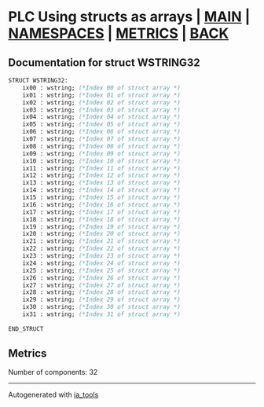 # PLC Using structs as arrays | [MAIN] | [NAMESPACES] | [METRICS] | [BACK]  

## Documentation for struct WSTRING32  

```pascal
STRUCT WSTRING32:
    ix00 : wstring; (*Index 00 of struct array *)
    ix01 : wstring; (*Index 01 of struct array *)
    ix02 : wstring; (*Index 02 of struct array *)
    ix03 : wstring; (*Index 03 of struct array *)
    ix04 : wstring; (*Index 04 of struct array *)
    ix05 : wstring; (*Index 05 of struct array *)
    ix06 : wstring; (*Index 06 of struct array *)
    ix07 : wstring; (*Index 07 of struct array *)
    ix08 : wstring; (*Index 08 of struct array *)
    ix09 : wstring; (*Index 09 of struct array *)
    ix10 : wstring; (*Index 10 of struct array *)
    ix11 : wstring; (*Index 11 of struct array *)
    ix12 : wstring; (*Index 12 of struct array *)
    ix13 : wstring; (*Index 13 of struct array *)
    ix14 : wstring; (*Index 14 of struct array *)
    ix15 : wstring; (*Index 15 of struct array *)
    ix16 : wstring; (*Index 16 of struct array *)
    ix17 : wstring; (*Index 17 of struct array *)
    ix18 : wstring; (*Index 18 of struct array *)
    ix19 : wstring; (*Index 19 of struct array *)
    ix20 : wstring; (*Index 20 of struct array *)
    ix21 : wstring; (*Index 21 of struct array *)
    ix22 : wstring; (*Index 22 of struct array *)
    ix23 : wstring; (*Index 23 of struct array *)
    ix24 : wstring; (*Index 24 of struct array *)
    ix25 : wstring; (*Index 25 of struct array *)
    ix26 : wstring; (*Index 26 of struct array *)
    ix27 : wstring; (*Index 27 of struct array *)
    ix28 : wstring; (*Index 28 of struct array *)
    ix29 : wstring; (*Index 29 of struct array *)
    ix30 : wstring; (*Index 30 of struct array *)
    ix31 : wstring; (*Index 31 of struct array *)
  
END_STRUCT
```

## Metrics  

Number of components: 32  

---
Autogenerated with [ia_tools](https://github.com/tkucic/ia_tools)  

[MAIN]: ../../../../index_st.md
[NAMESPACES]: ../../nsList_st.md
[METRICS]: ../../../metrics_st.md
[BACK]: ../nsMain_st.md
